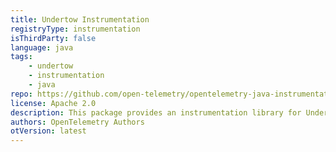 ```yaml
---
title: Undertow Instrumentation
registryType: instrumentation
isThirdParty: false
language: java
tags:
    - undertow
    - instrumentation
    - java
repo: https://github.com/open-telemetry/opentelemetry-java-instrumentation/tree/main/instrumentation/undertow-1.4
license: Apache 2.0
description: This package provides an instrumentation library for Undertow
authors: OpenTelemetry Authors
otVersion: latest
---
```

